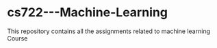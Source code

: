 # cs722---Machine-Learning
This repository contains all the assignments related to machine learning Course
